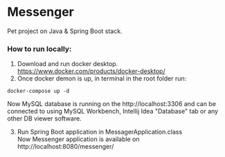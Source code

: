 # Messenger

Pet project on Java & Spring Boot stack.

### How to run locally:
1. Download and run docker desktop.
   https://www.docker.com/products/docker-desktop/
2. Once docker demon is up, in terminal in the root folder run:
``` 
docker-compose up -d
```
Now MySQL database is running on the http://localhost:3306
and can be connected to using MySQL Workbench, 
Intellij Idea "Database" tab or any other DB viewer software.

3. Run Spring Boot application in MessagerApplication.class  
Now Messenger application is available on http://localhost:8080/messenger/
